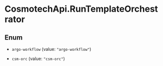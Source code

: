 # CosmotechApi.RunTemplateOrchestrator

## Enum


* `argo-workflow` (value: `"argo-workflow"`)

* `csm-orc` (value: `"csm-orc"`)


